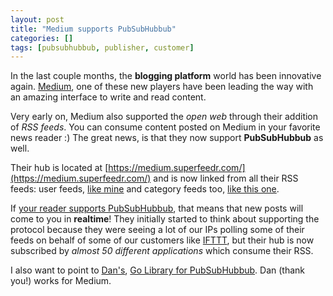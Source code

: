 ```yaml
---
layout: post
title: "Medium supports PubSubHubbub"
categories: []
tags: [pubsubhubbub, publisher, customer]
---
```


In the last couple months, the **blogging platform** world has been innovative again. [Medium](https://medium.com/), one of these new players have been leading the way with an amazing interface to write and read content.

Very early on, Medium also supported the *open web* through their addition of *RSS feeds*. You can consume content posted on Medium in your favorite news reader :) The great news, is that they now support **PubSubHubbub** as well.

Their hub is located at [https://medium.superfeedr.com/](https://medium.superfeedr.com/) and is now linked from all their RSS feeds: user feeds, [like mine](https://medium.com/@julien51) and category feeds too, [like this one](https://medium.com/feed/on-publishing).

If [your reader supports PubSubHubbub](http://blog.superfeedr.com/state-of-pubsubhubbub/), that means that new posts will come to you in **realtime**! They initially started to think about supporting the protocol because they were seeing a lot of our IPs polling some of their feeds on behalf of some of our customers like [IFTTT](https://ifttt.com/), but their hub is now subscribed by *almost 50 different applications* which consume their RSS.

I also want to point to [Dan's](https://medium.com/@dpup), [Go Library for PubSubHubbub](https://github.com/dpup/gohubbub). Dan (thank you!) works for Medium.
